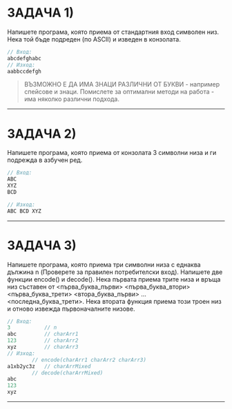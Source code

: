 # ЗАДАЧА 1)
Напишете програма, която приема от стандартния вход символен низ. Нека той бъде подреден (по ASCII) и изведен в конзолата.
``` c++
// Вход:
abcdefghabc
// Изход:
aabbccdefgh
```
> ВЪЗМОЖНО Е ДА ИМА ЗНАЦИ РАЗЛИЧНИ ОТ БУКВИ - например спейсове и знаци. Помислете за оптимални методи на работа - има няколко различни подхода.
---

# ЗАДАЧА 2)
Напишете програма, която приема от конзолата 3 символни низа и ги подрежда в азбучен ред.
``` c++
// Вход:
ABC
XYZ
BCD

// Изход:
ABC BCD XYZ
```
>
---


# ЗАДАЧА 3)
Напишете програма, която приема три символни низа с еднаква дължина n (Проверете за правилен потребителски вход). Напишете две функции encode() и decode(). Нека първата приема трите низа и връща низ съставен от <първа_буква_първи> <първа_буква_втори> <първа_буква_трети> <втора_буква_първи> ... <последна_буква_трети>. Нека втората функция приема този троен низ и отново извежда първоначалните низове.

``` c++
// Вход:
3           // n
abc         // charArr1
123         // charArr2
xyz         // charArr3
// Изход:
        // encode(charArr1 charArr2 charArr3)
a1xb2yc3z   // charArrMixed
        // decode(charArrMixed)
abc
123
xyz
```
>
---


